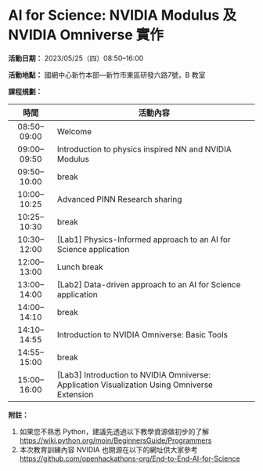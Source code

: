 # AI for Science: NVIDIA Modulus 及 NVIDIA Omniverse 實作

**活動日期：** 2023/05/25（四）08:50&ndash;16:00

**活動地點：** 國網中心新竹本部—新竹市東區研發六路7號，B 教室

**課程規劃：**

|      時間      | 活動內容 |
| :------------: | -------- |
| 08:50&ndash;09:00 | Welcome |
| 09:00&ndash;09:50 | Introduction to physics inspired NN and NVIDIA Modulus |
| 09:50&ndash;10:00 | break |
| 10:00&ndash;10:25 | Advanced PINN Research sharing |
| 10:25&ndash;10:30 | break |
| 10:30&ndash;12:00 | \[Lab1\] Physics-Informed approach to an AI for Science application |
| 12:00&ndash;13:00 | Lunch break |
| 13:00&ndash;14:00 | \[Lab2\] Data-driven approach to an AI for Science application |
| 14:00&ndash;14:10 | break |
| 14:10&ndash;14:55 | Introduction to NVIDIA Omniverse: Basic Tools |
| 14:55&ndash;15:00 | break |
| 15:00&ndash;16:00 | \[Lab3\] Introduction to NVIDIA Omniverse: Application Visualization Using Omniverse Extension |

**附註：**

 1. 如果您不熟悉 Python，建議先透過以下教學資源做初步的了解\
    <https://wiki.python.org/moin/BeginnersGuide/Programmers>
 2. 本次教育訓練內容 NVIDIA 也開源在以下的網址供大家參考\
    <https://github.com/openhackathons-org/End-to-End-AI-for-Science>

<!--
  vim:ft=markdown et wrap sw=4 sts=4:
  -->
